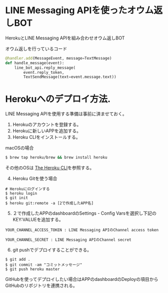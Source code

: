 # LINE Messaging APIを使ったオウム返しBOT

HerokuとLINE Messaging APIを組み合わせオウム返しBOT

オウム返しを行っているコード

```server.py
@handler.add(MessageEvent, message=TextMessage)
def handle_message(event):
    line_bot_api.reply_message(
        event.reply_token,
        TextSendMessage(text=event.message.text))
```

# Herokuへのデプロイ方法.
LINE Messaging APIを使用する準備は事前に済ませておく。


1. Herokuのアカウントを登録する。
2. Herokuに新しいAPPを追加する。
3. Heroku CLIをインストールする。

macOSの場合
```bash
$ brew tap heroku/brew && brew install heroku
```

その他のOSは
[The Heroku CLI](https://devcenter.heroku.com/articles/heroku-cli#download-and-install)を参照する。

4. Heroku Gitを使う場合

```
# Herokuにログインする
$ heroku login
$ git init
$ heroku git:remote -a [2で作成したAPP名]
```

5. ２で作成したAPPのdashboardのSettings - Config Varsを選択し下記のKEY:VALUEを追加する。
```
YOUR_CHANNEL_ACCESS_TOKEN : LINE Messaging APIのChannel access token

YOUR_CHANNEL_SECRET : LINE Messaging APIのChannel secret
```

6. git pushでデプロイすることができる。
```
$ git add .
$ git commit -am "コミットメッセージ"
$ git push heroku master
```

GitHubを使ってデプロイしたい場合はAPPのdashboardのDeployの項目からGitHubのリポジトリを連携される。
